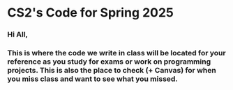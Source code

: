 # CS2's Code for Spring 2025
### Hi All,
### This is where the code we write in class will be located for your reference as you study for exams or work on programming projects. This is also the place to check (+ Canvas) for when you miss class and want to see what you missed.
